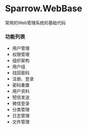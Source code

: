 # Sparrow.WebBase
常用的Web管理系统的基础代码
### 功能列表
  * 用户管理  
  * 权限管理  
  * 组织架构  
  * 用户组  
  * 找回密码  
  * 注册、登录  
  * 密码重置  
  * 用户资料  
  * 短信发送  
  * 微信登录  
  * 分类管理
  * 日志管理
  * 文件管理  
